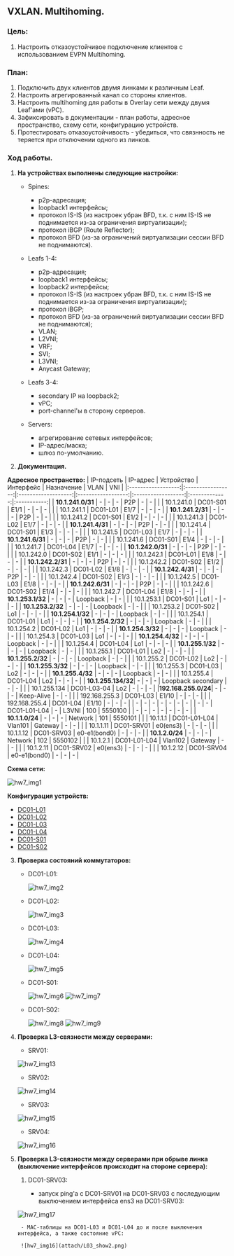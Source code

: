 ## **VXLAN. Multihoming.**

### **Цель:**

 1) Настроить отказоустойчивое подключение клиентов с использованием EVPN Multihoming.

 ### **План:**

1) Подключить двух клиентов двумя линками к различным Leaf.
2) Настроить агрегированный канал со стороны клиентов.
3) Настроить multihoming для работы в Overlay сети между двумя Leaf'ами (vPC).
4) Зафиксировать в документации - план работы, адресное пространство, схему сети, конфигурацию устройств.
5) Протестировать отказоустойчивость - убедиться, что связнность не теряется при отключении одного из линков.

### **Ход работы.**

1) **На устройствах выполнены следующие настройки:**
    
    - Spines:
        * p2p-адресация;
        * loopback1 интерфейсы;
        * протокол IS-IS (из настроек убран BFD, т.к. с ним IS-IS не поднимается из-за ограничения виртуализации);
        * протокол iBGP (Route Reflector);
        * протокол BFD (из-за ограничений виртуализации сессии BFD не поднимаются).
    
    - Leafs 1-4:
        * p2p-адресация;
        * loopback1 интерфейсы;
        * loopback2 интерфейсы;
        * протокол IS-IS (из настроек убран BFD, т.к. с ним IS-IS не поднимается из-за ограничения виртуализации);
        * протокол iBGP;
        * протокол BFD (из-за ограничений виртуализации сессии BFD не поднимаются);
        * VLAN;
        * L2VNI;
        * VRF;
        * SVI;
        * L3VNI;
        * Anycast Gateway;
    
    - Leafs 3-4:
        * secondary IP на loopback2;
        * vPC;
        * port-channel'ы в сторону серверов.

    - Servers:
        * агрегирование сетевых интерфейсов;
        * IP-адрес/маска;
        * шлюз по-умолчанию.

2) **Документация.**

 **Адресное пространство:**
|    IP-подсеть      |      IP-адрес     |      Устройство     |     Интерфейс      |     Назначение     |     VLAN      |     VNI     |
|:------------------:|:-----------------:|:-------------------:|:------------------:|:------------------:|:-------------:|:-----------:|
| **10.1.241.0/31**  |         -         |          -          |          -         |         P2P        |       -       |      -      |
|                    |    10.1.241.0     |      DC01-S01       |        E1/1        |          -         |       -       |      -      |
|                    |    10.1.241.1     |      DC01-L01       |        E1/7        |          -         |       -       |      -      |
| **10.1.241.2/31**  |         -         |          -          |          -         |         P2P        |       -       |      -      |
|                    |    10.1.241.2     |      DC01-S01       |        E1/2        |          -         |       -       |      -      |
|                    |    10.1.241.3     |      DC01-L02       |        E1/7        |          -         |       -       |      -      |
| **10.1.241.4/31**  |         -         |          -          |          -         |         P2P        |       -       |      -      |
|                    |    10.1.241.4     |      DC01-S01       |        E1/3        |          -         |       -       |      -      |
|                    |    10.1.241.5     |      DC01-L03       |        E1/7        |          -         |       -       |      -      |
| **10.1.241.6/31**  |         -         |          -          |          -         |         P2P        |       -       |      -      |
|                    |    10.1.241.6     |      DC01-S01       |        E1/4        |          -         |       -       |      -      |
|                    |    10.1.241.7     |      DC01-L04       |        E1/7        |          -         |       -       |      -      |
| **10.1.242.0/31**  |         -         |          -          |          -         |         P2P        |       -       |      -      |
|                    |    10.1.242.0     |      DC01-S02       |        E1/1        |          -         |       -       |      -      |
|                    |    10.1.242.1     |      DC01-L01       |        E1/8        |          -         |       -       |      -      |
| **10.1.242.2/31**  |         -         |          -          |          -         |         P2P        |       -       |      -      |
|                    |    10.1.242.2     |      DC01-S02       |        E1/2        |          -         |       -       |      -      |
|                    |    10.1.242.3     |      DC01-L02       |        E1/8        |          -         |       -       |      -      |
| **10.1.242.4/31**  |         -         |          -          |          -         |         P2P        |       -       |      -      |
|                    |    10.1.242.4     |      DC01-S02       |        E1/3        |          -         |       -       |      -      |
|                    |    10.1.242.5     |      DC01-L03       |        E1/8        |          -         |       -       |      -      |
| **10.1.242.6/31**  |         -         |          -          |          -         |         P2P        |       -       |      -      |
|                    |    10.1.242.6     |      DC01-S02       |        E1/4        |          -         |       -       |      -      |
|                    |    10.1.242.7     |      DC01-L04       |        E1/8        |          -         |       -       |      -      |
| **10.1.253.1/32**  |         -         |          -          |         -          |       Loopback     |       -       |      -      |
|                    |    10.1.253.1     |      DC01-S01       |        Lo1         |          -         |       -       |      -      |
| **10.1.253.2/32**  |         -         |          -          |         -          |       Loopback     |       -       |      -      |
|                    |    10.1.253.2     |      DC01-S02       |        Lo1         |          -         |       -       |      -      |
| **10.1.254.1/32**  |         -         |          -          |         -          |       Loopback     |       -       |      -      |
|                    |    10.1.254.1     |      DC01-L01       |        Lo1         |          -         |       -       |      -      |
| **10.1.254.2/32**  |         -         |          -          |         -          |       Loopback     |       -       |      -      |
|                    |    10.1.254.2     |      DC01-L02       |        Lo1         |          -         |       -       |      -      |
| **10.1.254.3/32**  |         -         |          -          |         -          |       Loopback     |       -       |      -      |
|                    |    10.1.254.3     |      DC01-L03       |        Lo1         |          -         |       -       |      -      |
| **10.1.254.4/32**  |         -         |          -          |         -          |       Loopback     |       -       |      -      |
|                    |    10.1.254.4     |      DC01-L04       |        Lo1         |          -         |       -       |      -      |
| **10.1.255.1/32**  |         -         |          -          |         -          |       Loopback     |       -       |      -      |
|                    |    10.1.255.1     |      DC01-L01       |        Lo2         |          -         |       -       |      -      |
| **10.1.255.2/32**  |         -         |          -          |         -          |       Loopback     |       -       |      -      |
|                    |    10.1.255.2     |      DC01-L02       |        Lo2         |          -         |       -       |      -      |
| **10.1.255.3/32**  |         -         |          -          |         -          |       Loopback     |       -       |      -      |
|                    |    10.1.255.3     |      DC01-L03       |        Lo2         |          -         |       -       |      -      |
| **10.1.255.4/32**  |         -         |          -          |         -          |       Loopback     |       -       |      -      |
|                    |    10.1.255.4     |      DC01-L04       |        Lo2         |          -         |       -       |      -      |
| **10.1.255.134/32**|         -         |          -          |         -          | Loopback secondary |       -       |      -      |
|                    |   10.1.255.134    |    DC01-L03-04      |        Lo2         |          -         |       -       |      -      |
|**192.168.255.0/24**|         -         |          -          |         -          |     Keep-Alive     |       -       |      -      |
|                    |   192.168.255.3   |      DC01-L03       |       E1/10        |          -         |       -       |      -      |
|                    |   192.168.255.4   |      DC01-L04       |       E1/10        |          -         |       -       |      -      |
|          -         |         -         |          -          |         -          |          -         |       -       |      -      |
|          -         |         -         |    DC01-L01-L04     |         -          |        L3VNI       |      100      |   5550100   |
|          -         |         -         |          -          |         -          |          -         |       -       |      -      |
|  **10.1.1.0/24**   |         -         |          -          |         -          |       Network      |      101      |   5550101   |
|                    |    10.1.1.1       |    DC01-L01-L04     |      Vlan101       |       Gateway      |       -       |      -      |
|                    |    10.1.1.11      |     DC01-SRV01      |      e0(ens3)      |          -         |       -       |      -      |
|                    |    10.1.1.12      |     DC01-SRV03      |    e0-e1(bond0)    |          -         |       -       |      -      |
|  **10.1.2.0/24**   |         -         |          -          |         -          |       Network      |      102      |   5550102   |
|                    |    10.1.2.1       |    DC01-L01-L04     |      Vlan102       |       Gateway      |       -       |      -      |
|                    |    10.1.2.11      |     DC01-SRV02      |      e0(ens3)      |          -         |       -       |      -      |
|                    |    10.1.2.12      |     DC01-SRV04      |    e0-e1(bond0)    |          -         |       -       |      -      |

**Схема сети:**

![hw7_img1](attach/HW7_topology.png)


**Конфигурация устройств:**

* [DC01-L01](attach/DC01-L01.conf)
* [DC01-L02](attach/DC01-L02.conf)
* [DC01-L03](attach/DC01-L03.conf)
* [DC01-L04](attach/DC01-L04.conf)
* [DC01-S01](attach/DC01-S01.conf)
* [DC01-S02](attach/DC01-S02.conf)
    

3) **Проверка состояний коммутаторов:**

    - DC01-L01:

        ![hw7_img2](attach/L01_show1.png)
        
    - DC01-L02:

        ![hw7_img3](attach/L02_show1.png)
        
    - DC01-L03:

        ![hw7_img4](attach/L03_show1.png)

    - DC01-L04:

        ![hw7_img5](attach/L04_show1.png)
    
    - DC01-S01:

        ![hw7_img6](attach/S01_show1.png)
        ![hw7_img7](attach/S01_show2.png)

    - DC01-S02:

        ![hw7_img8](attach/S02_show1.png)
        ![hw7_img9](attach/S02_show2.png)

4) **Проверка L3-связности между серверами:**

     -  SRV01:

    ![hw7_img13](attach/SRV01_show1.png)

    -  SRV02:

    ![hw7_img14](attach/SRV02_show1.png)

    -  SRV03:

    ![hw7_img15](attach/SRV03_show1.png)

    -  SRV04:

    ![hw7_img16](attach/SRV04_show1.png)

5) **Проверка L3-связности между серверами при обрыве линка (выключение интерфейсов происходит на стороне сервера):**

    1. DC01-SRV03:
 
        - запуск ping'а с DC01-SRV01 на DC01-SRV03 с последующим выключением интерфейса ens3 на DC01-SRV03:

    ![hw7_img17](attach/SRV01-SRV03.png)

        - MAC-таблицы на DC01-L03 и DC01-L04 до и после выключения интерфейса, а также состояние vPC:

        ![hw7_img16](attach/L03_show2.png)
    
